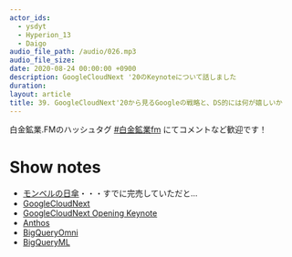```yaml
---
actor_ids:
  - ysdyt
  - Hyperion_13
  - Daigo
audio_file_path: /audio/026.mp3
audio_file_size: 
date: 2020-08-24 00:00:00 +0900
description: GoogleCloudNext '20のKeynoteについて話しました
duration:
layout: article
title: 39. GoogleCloudNext'20から見るGoogleの戦略と、DS的には何が嬉しいか
---
```


白金鉱業.FMのハッシュタグ [#白金鉱業fm](https://twitter.com/search?q=%23%E7%99%BD%E9%87%91%E9%89%B1%E6%A5%ADfm&src=typed_query) にてコメントなど歓迎です！

# Show notes

- [モンベルの日傘](https://webshop.montbell.jp/goods/disp.php?product_id=1128560)・・・すでに完売していただと...
- [GoogleCloudNext](https://cloud.withgoogle.com/next/sf/)
- [GoogleCloudNext Opening Keynote](https://www.youtube.com/watch?v=81y2EEjllcI&list=PLIivdWyY5sqIr8lcWjiz53jZgMMKHtteZ)
- [Anthos](https://cloud.google.com/anthos/?hl=ja)
- [BigQueryOmni](https://cloud.google.com/blog/ja/products/data-analytics/introducing-bigquery-omni)
- [BigQueryML](https://cloud.google.com/bigquery-ml/docs/reference/standard-sql/bigqueryml-syntax-create)

